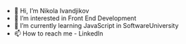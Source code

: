 - 👋 Hi, I’m Nikola Ivandjikov
- 👀 I’m interested in Front End Development
- 🌱 I’m currently learning JavaScript in SoftwareUniversity
- 📫 How to reach me - LinkedIn

<!---
nivandjikov/nivandjikov is a ✨ special ✨ repository because its `README.md` (this file) appears on your GitHub profile.
You can click the Preview link to take a look at your changes.
--->
